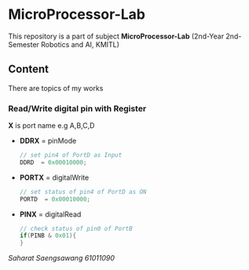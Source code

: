 # MicroProcessor-Lab

This repository is a part of subject **MicroProcessor-Lab** (2nd-Year 2nd-Semester Robotics and AI, KMITL)

## Content

There are topics of my works

### Read/Write digital pin with Register 
**X** is port name e.g A,B,C,D
- **DDRX** = pinMode

  ```c++
  // set pin4 of PortD as Input
  DDRD  = 0x00010000;
  ```

- **PORTX** = digitalWrite

  ```c++
  // set status of pin4 of PortD as ON
  PORTD  = 0x00010000;
  ```
  
- **PINX** = digitalRead

  ```c++
  // check status of pin0 of PortB
  if(PINB & 0x01){
  }
  ```

*Saharat Saengsawang 61011090*
